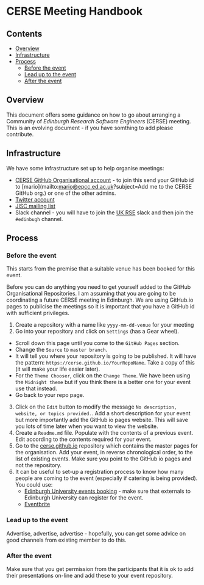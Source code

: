 # CERSE Meeting Handbook

## Contents

* [Overview](#overview)
* [Infrastructure](#infrastructure)
* [Process](#process)
  * [Before the event](#before-the-event) 
  * [Lead up to the event](#lead-up-to-the-event)
  * [After the event](#after-the-event)

  
## Overview

This document offers some guidance on how to go about
arranging a Community of *Edinburgh Research Software 
Engineers* (CERSE) meeting. This is an evolving document - if you have somthing to add please contribute.

## Infrastructure

We have some infrastructure set up to help organise 
meetings:

* [CERSE GitHub Organisational account](https://github.com/cerse/) - to join this send your GitHub id to [mario](mailto:mario@epcc.ed.ac.uk?subject=Add me to the CERSE GitHub org.) or one of the other admins.
* [Twitter account](https://twitter.com/cerse7)
* [JISC mailing list](https://www.jiscmail.ac.uk/cgi-bin/webadmin?A0=ED-RSE-COMMUNITY)
* Slack channel - you will have to join the [UK RSE](https://docs.google.com/forms/d/e/1FAIpQLSc9LqOWGwA1xDvSgy81eimcb9s0cNBFso0zv0_HoZz16G1M5w/viewform?c=0&w=1) slack and then join the `#edinbugh` channel.

## Process

### Before the event
This starts from the premise that a suitable venue has been booked for this event.

Before you can do anything you need to get yourself added to the GitHub Organisational Repositories. I am assuming that you are going to be coordinating a future CERSE meeting in Edinburgh. We are using GitHub.io pages to publicise the meetings so it is important that you have a GitHub id with sufficient privileges.

1. Create a repository with a name like `yyyy-mm-dd-venue` for your meeting
2. Go into your repository and click on `Settings` (has a Gear wheel). 
  * Scroll down this page until you come to the `GitHub Pages` section.
  * Change the `Source` to `master branch`.
  * It will tell you where your repository is going to be published. It will have the pattern: `https://cerse.github.io/YourRepoName`. Take a copy of this (it will make your life easier later).
  * For the `Theme Chooser`, click on the `Change Theme`. We have been using the `Midnight theme` but if you think there is a better one for your event use that instead.
  * Go back to your repo page.
3. Click on the `Edit` button to modify the message `No description, website, or topics provided.`. Add a short description for your event but more importantly add the GitHub io pages website. This will save you lots of time later when you want to view the website.
4. Create a `Readme.md` file. Populate with the contents of a previous event. Edit according to the contents required for your event.
5. Go to the [cerse.github.io](https://github.com/cerse/cerse.github.io) repository which contains the master pages for the organisation. Add your event, in reverse chronological order, to the list of existing events. Make sure you point to the GitHub io pages and not the repository. 
6. It can be useful to set-up a registration process to know how many people are coming to the event (especially if catering is being provided). You could use:
   * [Edinburgh University events booking](https://www.ed.ac.uk/information-services/computing/comms-and-collab/event-booking) - make sure that externals to Edinburgh University can register for the event.
   * [Eventbrite](https://www.eventbrite.co.uk/)

### Lead up to the event

Advertise, advertise, advertise - hopefully, you can get some advice on good channels from existing member to do this.

### After the event

Make sure that you get permission from the participants that it is ok to add their presentations on-line and add these to your event repository. 
